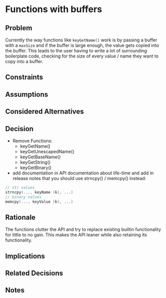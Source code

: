 # Functions with buffers

## Problem

Currently the way functions like `keyGetName()` work is by passing a buffer with a `maxSize` and if the buffer is large enough, the value gets copied into the buffer.
This leads to the user having to write a lot of surrounding boilerplate code, checking for the size of every value / name they want to copy into a buffer.

## Constraints

## Assumptions

## Considered Alternatives

## Decision

- Remove Functions:
  - keyGetName()
  - keyGetUnescapedName()
  - keyGetBaseName()
  - keyGetString()
  - keyGetBinary()
- add documentation in API documentation about life-time and add in release notes that you should use strncpy() / memcpy() instead:

```c
// str values
strncpy(..., keyName (k), ...)
// binary values
memcpy(..., keyValue (k), ...)
```

## Rationale

The functions clutter the API and try to replace existing builtin functionality
for little to no gain. This makes the API leaner while also retaining its
functionality.

## Implications

## Related Decisions

## Notes
